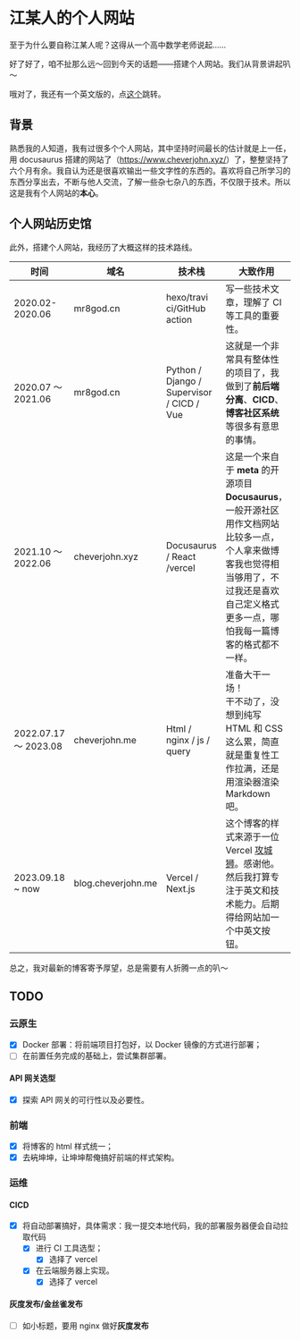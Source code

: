# 江某人的个人网站

至于为什么要自称江某人呢？这得从一个高中数学老师说起……

好了好了，咱不扯那么远～回到今天的话题——搭建个人网站。我们从背景讲起叭～

哦对了，我还有一个英文版的，点[这个](./README.md)跳转。

## 背景

熟悉我的人知道，我有过很多个个人网站，其中坚持时间最长的估计就是上一任，用 docusaurus 搭建的网站了（<https://www.cheverjohn.xyz/>）了，整整坚持了六个月有余。我自认为还是很喜欢输出一些文字性的东西的。喜欢将自己所学习的东西分享出去，不断与他人交流，了解一些杂七杂八的东西，不仅限于技术。所以这是我有个人网站的**本心**。

## 个人网站历史馆

此外，搭建个人网站，我经历了大概这样的技术路线。

| 时间  | 域名    | 技术栈 | 大致作用 |
| ------- | --------- | ------ | -------- |
| 2020.02-2020.06 | mr8god.cn | hexo/travi ci/GitHub action   | 写一些技术文章，理解了 CI 等工具的重要性。 |
| 2020.07 ～ 2021.06 | mr8god.cn | Python / Django / Supervisor / CICD / Vue | 这就是一个非常具有整体性的项目了，我做到了**前后端分离**、**CICD**、**博客社区系统**等很多有意思的事情。 |
| 2021.10 ～ 2022.06 | cheverjohn.xyz | Docusaurus / React /vercel | 这是一个来自于 **meta** 的开源项目 **Docusaurus**，一般开源社区用作文档网站比较多一点，个人拿来做博客我也觉得相当够用了，不过我还是喜欢自己定义格式更多一点，哪怕我每一篇博客的格式都不一样。 |
| 2022.07.17 ～ 2023.08 | cheverjohn.me | Html / nginx / js / query | 准备大干一场！<br />干不动了，没想到纯写 HTML 和 CSS 这么累，简直就是重复性工作拉满，还是用渲染器渲染 Markdown 吧。 |
| 2023.09.18 ~ now | blog.cheverjohn.me | Vercel / Next.js | 这个博客的样式来源于一位 Vercel [攻城狮](https://healeycodes.com/about)。感谢他。然后我打算专注于英文和技术能力。后期得给网站加一个中英文按钮。 |

总之，我对最新的博客寄予厚望，总是需要有人折腾一点的叭～

## TODO

### 云原生

- [x] Docker 部署：将前端项目打包好，以 Docker 镜像的方式进行部署；
- [ ] 在前置任务完成的基础上，尝试集群部署。

#### API 网关选型

- [x] 探索 API 网关的可行性以及必要性。

### 前端

- [x] 将博客的 html 样式统一；
- [x] 去~~坑~~坤坤，让坤坤帮俺搞好前端的样式架构。

### 运维

#### CICD

- [x] 将自动部署搞好，具体需求：我一提交本地代码，我的部署服务器便会自动拉取代码
  - [x] 进行 CI 工具选型；
    - [x] 选择了 vercel
  - [x] 在云端服务器上实现。
    - [x] 选择了 vercel

#### 灰度发布/金丝雀发布

- [ ] 如小标题，要用 nginx 做好**灰度发布**
